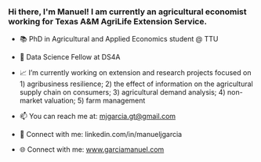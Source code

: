 ### Hi there, I'm Manuel! I am currently an agricultural economist working for Texas A&M AgriLife Extension Service.

- 📚 PhD in Agricultural and Applied Economics student @ TTU

- 📓 Data Science Fellow at DS4A

- 📈 I’m currently working on extension and research projects focused on 1) agribusiness resilience; 2) the effect of information on the agricultural supply chain on consumers; 3) agricultural demand analysis; 4) non-market valuation; 5) farm management

- 📫 You can reach me at: mjgarcia.gt@gmail.com

- 🤝 Connect with me: linkedin.com/in/manueljgarcia 

- 🌐 Connect with me: www.garciamanuel.com
